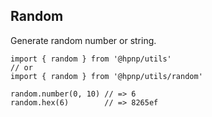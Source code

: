 ## Random

Generate random number or string.

```
import { random } from '@hpnp/utils'
// or
import { random } from '@hpnp/utils/random'

random.number(0, 10) // => 6
random.hex(6)        // => 8265ef
```